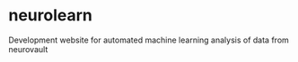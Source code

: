 neurolearn
==========
Development website for automated machine learning analysis of data from neurovault
